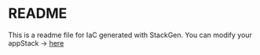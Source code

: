 # README
This is a readme file for IaC generated with StackGen.
You can modify your appStack -> [here](http://main.dev.stackgen.com/appstacks/26ada236-6d09-49b7-b4c3-86f498b8f3c6)
